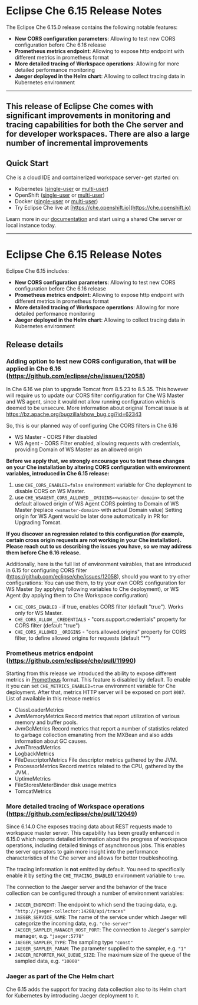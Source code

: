 # Eclipse Che 6.15 Release Notes

The Eclipse Che 6.15.0 release contains the following notable features:
 
* **New CORS configuration parameters**: Allowing to test new CORS configuration before Che 6.16 release
* **Prometheus metrics endpoint**: Allowing to expose http endpoint with different metrics in prometheus format
* **More detailed tracing of Workspace operations**: Allowing for more detailed performance monitoring
* **Jaeger deployed in the Helm chart**: Allowing to collect tracing data in Kubernetes environment

---

This release of Eclipse Che comes with significant improvements in monitoring and tracing capabilities for both the Che server and for developer workspaces. There are also a large number of incremental improvements 
---

## Quick Start

Che is a cloud IDE and containerized workspace server - get started on:

* Kubernetes ([single-user](https://www.eclipse.org/che/docs/kubernetes-single-user.html) or [multi-user](https://www.eclipse.org/che/docs/kubernetes-multi-user.html))
* OpenShift ([single-user](https://www.eclipse.org/che/docs/openshift-single-user.html) or [multi-user](https://www.eclipse.org/che/docs/openshift-multi-user.html))
* Docker ([single-user](https://www.eclipse.org/che/docs/docker-single-user.html) or [multi-user](https://www.eclipse.org/che/docs/docker-multi-user.html))
* Try Eclipse Che live at [https://che.openshift.io](https://che.openshift.io)

Learn more in our [documentation](https://www.eclipse.org/che/docs/infra-support.html) and start using a shared Che server or local instance today.

---

# Eclipse Che 6.15 Release Notes

Eclipse Che 6.15 includes:

* **New CORS configuration parameters**: Allowing to test new CORS configuration before Che 6.16 release
* **Prometheus metrics endpoint**: Allowing to expose http endpoint with different metrics in prometheus format
* **More detailed tracing of Workspace operations**: Allowing for more detailed performance monitoring
* **Jaeger deployed in the Helm chart**: Allowing to collect tracing data in Kubernetes environment



## Release details

### Adding option to test new CORS configuration, that will be applied in Che 6.16 (https://github.com/eclipse/che/issues/12058)

In Che 6.16 we plan to upgrade Tomcat from 8.5.23 to 8.5.35. This however will require us to update our CORS filter configuration for Che WS Master and WS agent, since it would not allow running configuration which is deemed to be unsecure.
More information about original Tomcat issue is at https://bz.apache.org/bugzilla/show_bug.cgi?id=62343 

So, this is our planned way of configuring Che CORS filters in Che 6.16
 
- WS Master - CORS Filter disabled
- WS Agent - CORS Filter enabled, allowing requests with credentials, providing Domain of WS Master as an allowed origin

**Before we apply that, we strongly encourage you to test these changes on your Che installation by altering CORS configuration with environment variables, introduced in Che 6.15 release:**

1) use `CHE_CORS_ENABLED=false` environment variable for Che deployment to disable CORS on WS Master.
2) use `CHE_WSAGENT_CORS_ALLOWED__ORIGINS=<wsmaster-domain>` to set the default allowed origin of WS Agent CORS pointing to Domain of WS Master (replace `<wsmaster-domain>` with actual Domain value)
Setting origin for WS Agent would be later done automatically in PR for Upgrading Tomcat.

**If you discover an regression related to this configuration (for example, certain cross origin requests are not working in your Che installation).
Please reach out to us describing the issues you have, so we may address them before Che 6.16 release.**

Additionally, here is the full list of environment vairables, that are introduced in 6.15 for configuring CORS filter (https://github.com/eclipse/che/issues/12058), should you want to try other configurations:
You can use them, to try your own CORS configuration for WS Master (by applying following variables to Che deployment), or WS Agent (by applying them to Che Workspace configuration)

- `CHE_CORS_ENABLED` - if true, enables CORS filter (default "true"). Works only for WS Master.
- `CHE_CORS_ALLOW__CREDENTIALS` - "cors.support.credentials" property for CORS filter (default "true")
- `CHE_CORS_ALLOWED__ORIGINS` - "cors.allowed.origins" property for CORS filter, to define allowed origins for requests (default "*")


### Prometheus metrics endpoint (https://github.com/eclipse/che/pull/11990)
Starting from this release we introduced the ability to expose different metrics in [Prometheus](https://prometheus.io/) format.
This feature is disabled by default. To enable it you can set `CHE_METRICS_ENABLED=true` environment variable for Che deployment.
After that, metrics HTTP server will be exposed on port `8087`. List of awailable in this release metrics

- ClassLoaderMetrics
- JvmMemoryMetrics Record metrics that report utilization of various memory and buffer pools.
- JvmGcMetrics Record metrics that report a number of statistics related to garbage collection emanating from the MXBean and also adds information about GC causes.
- JvmThreadMetrics
- LogbackMetrics
- FileDescriptorMetrics File descriptor metrics gathered by the JVM.
- ProcessorMetrics Record metrics related to the CPU, gathered by the JVM..
- UptimeMetrics
- FileStoresMeterBinder disk usage metrics
- TomcatMetrics


### More detailed tracing of Workspace operations (https://github.com/eclipse/che/pull/12049)

Since 6.14.0 Che exposes tracing data about REST requests made to workspace master server.
This capability has been greatly enhanced in 6.15.0 which reports detailed information about
the progress of workspace operations, including detailed timings of asynchronous jobs. This enables
the server operators to gain more insight into the performance characteristics of the Che server and
allows for better troubleshooting.
 
The tracing information is **not** emitted by default. You need to specifically enable it by setting
the `CHE_TRACING_ENABLED` environment variable to `true`.

The connection to the Jaeger server and the behavior of the trace collection can be configured
through a number of environment variables:

* `JAEGER_ENDPOINT`: The endpoint to which send the tracing data, e.g. `"http://jaeger-collector:14268/api/traces"`
* `JAEGER_SERVICE_NAME`: The name of the service under which Jaeger will categorize the incoming
data, e.g. `"che-server"`
* `JAEGER_SAMPLER_MANAGER_HOST_PORT`: The connection to Jaeger's sampler manager, e.g. `"jaeger:5778"`
* `JAEGER_SAMPLER_TYPE`: The sampling type `"const"`
* `JAEGER_SAMPLER_PARAM`: The parameter supplied to the sampler, e.g. `"1"`
* `JAEGER_REPORTER_MAX_QUEUE_SIZE`: The maximum size of the queue of the sampled data, e.g. `"10000"`

### Jaeger as part of the Che Helm chart

Che 6.15 adds the support for tracing data collection also to its Helm chart for Kubernetes by 
introducing Jaeger deployment to it.
